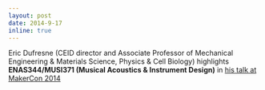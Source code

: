 ```yaml
---
layout: post
date: 2014-9-17
inline: true
---
```


Eric Dufresne (CEID director and Associate Professor of Mechanical Engineering & Materials Science, Physics & Cell Biology) highlights <strong>ENAS344/MUSI371 (Musical Acoustics & Instrument Design)</strong> in <a href="https://www.youtube.com/watch?v=hAgVpaK_LUA">his talk at MakerCon 2014</a>

